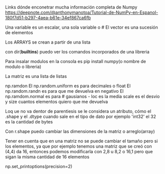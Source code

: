 Links dónde enconetrar mucha información completa de Numpy
https://deepnote.com/@anthonymanotoa/Tutorial-de-NumPy-en-Espanol-180f7d51-b297-4aea-b61e-34ef867ca6fb

Una variable es un escalar, una sola variable o #
El vector es una sucesión de elementos

Los ARRAYS se crean a partir de una lista

con dir(__builtins__) puedo ver los comandos incorporados de una libreria

Para insalar modulos en la consola es pip install numpy(o nombre de modulo o libreria)

La matriz es una lista de listas

np.ramdon
El np.random.uniform es para decimales o float
El np.random.randn es para que me devuelva en negativo
El np.ramdom.normal es para # gausianos - loc es la media scale es el desvio y size cuantos elementos quiero que me devuelva

Loq ue no va dentor de parentiesis se le considera un atributo, cómo el .shape y el .dtype
cuando sale en el tipo de dato por ejemplo 'int32' el 32 es la cantidad de bytes

Con r.shape puedo cambiar las dimensiones de la matriz o arreglo(array)

Tener en cuenta que en una matriz no se puede cambiar el tamaño pero si los elementos, ya que por ejemplo tenemos una matriz que se creó con (4,4) da 16, entonces podemos modificarla con 2,8 u 8,2 o 16,1 pero que sigan la misma cantidad de 16 elementos 

np.set_printoptions(precision=2)


